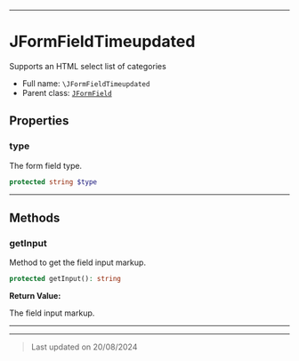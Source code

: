 ***

# JFormFieldTimeupdated

Supports an HTML select list of categories



* Full name: `\JFormFieldTimeupdated`
* Parent class: [`JFormField`](./JFormField.md)



## Properties


### type

The form field type.

```php
protected string $type
```






***

## Methods


### getInput

Method to get the field input markup.

```php
protected getInput(): string
```









**Return Value:**

The field input markup.




***


***
> Last updated on 20/08/2024
